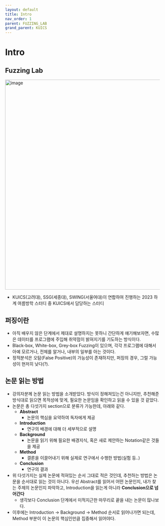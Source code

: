 ```yaml
---
layout: default
title: Intro
nav_order: 1
parent: FUZZING_LAB
grand_parent: KUICS
---
```


# Intro

## Fuzzing Lab

<img width="682" alt="image" src="https://github.com/JIEEEN/JIEEEN.github.io/assets/63636210/1febfdb2-3a7c-489d-8ee8-2696f5a7ffad">

- KUICS(고려대), SSG(세종대), SWING(서울여대)이 연합하여 진행하는 2023 하계 여름방학 스터디 중 KUICS에서 담당하는 스터디

## 퍼징이란
- 아직 배우지 않은 단계에서 제대로 설명하지는 못하니 간단하게 얘기해보자면, 수많은 데이터를 프로그램에 주입해 취약점이 밝혀지기를 기도하는 방식이다.
- Black-box, White-box, Grey-box Fuzzing이 있으며, 각각 프로그램에 대해서 아예 모르거나, 전체를 알거나, 내부의 일부를 아는 것이다.
- 정적분석은 오탐(False Positive)의 가능성이 존재하지만, 퍼징의 경우, 그럴 가능성이 현저히 낮다(?).

## 논문 읽는 방법
- 강의자분께 논문 읽는 방법을 소개받았다. 방식이 정해져있는건 아니지만, 추천해준 방식대로 읽으면 목적성에 맞게, 필요한 논문임을 확인하고 읽을 수 있을 것 같았다. 
- 논문은 총 다섯가지 section으로 분류가 가능한데, 아래와 같다.
  - __Abstract__
    - 논문의 핵심을 요약하여 독자에게 제공
  - __Introduction__
    - 연구의 배경에 대해 더 세부적으로 설명
  - __Background__
    - 논문을 읽기 위해 필요한 배경지식, 혹은 새로 제안하는 Notation같은 것들을 제공
  - __Method__
    - 결론을 이끌어내기 위해 실제로 연구에서 수행한 방법(실험 등..)
  - __Conclusion__
    - 연구의 결과
- 위 다섯가지는 실제 논문에 적혀있는 순서 그대로 적은 것인데, 추천하는 방법은 논문을 순서대로 읽는 것이 아니다.
우선 Abstract를 읽어서 어떤 논문인지, 내가 찾는 주제의 논문인지 파악하고, Introduction을 읽는게 아니라 __Conclusion으로 넘어간다__ 
  - 생각보다 Conclusion 단계에서 미적지근한 마무리로 끝을 내는 논문이 많나보다. 
- 이후에는 Introduction -> Background -> Method 순서로 읽어나가면 되는데, Method 부분이 이 논문의 핵심인만큼 집중해서 읽어야다.